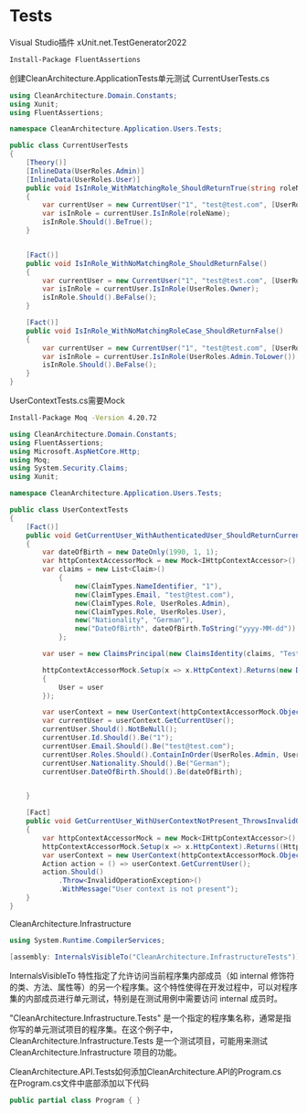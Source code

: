 # Tests  

Visual Studio插件 xUnit.net.TestGenerator2022  

```bash  
Install-Package FluentAssertions
```  

创建CleanArchitecture.ApplicationTests单元测试 
CurrentUserTests.cs
```csharp  
using CleanArchitecture.Domain.Constants;
using Xunit;
using FluentAssertions;

namespace CleanArchitecture.Application.Users.Tests;

public class CurrentUserTests
{
    [Theory()]
    [InlineData(UserRoles.Admin)]
    [InlineData(UserRoles.User)]
    public void IsInRole_WithMatchingRole_ShouldReturnTrue(string roleName)
    {
        var currentUser = new CurrentUser("1", "test@test.com", [UserRoles.Admin, UserRoles.User], null, null);
        var isInRole = currentUser.IsInRole(roleName);
        isInRole.Should().BeTrue();
    }


    [Fact()]
    public void IsInRole_WithNoMatchingRole_ShouldReturnFalse()
    {
        var currentUser = new CurrentUser("1", "test@test.com", [UserRoles.Admin, UserRoles.User], null, null);
        var isInRole = currentUser.IsInRole(UserRoles.Owner);
        isInRole.Should().BeFalse();
    }

    [Fact()]
    public void IsInRole_WithNoMatchingRoleCase_ShouldReturnFalse()
    {
        var currentUser = new CurrentUser("1", "test@test.com", [UserRoles.Admin, UserRoles.User], null, null);
        var isInRole = currentUser.IsInRole(UserRoles.Admin.ToLower());
        isInRole.Should().BeFalse();
    }
}
```  

UserContextTests.cs需要Mock  
```bash  
Install-Package Moq -Version 4.20.72
```  
```csharp 
using CleanArchitecture.Domain.Constants;
using FluentAssertions;
using Microsoft.AspNetCore.Http;
using Moq;
using System.Security.Claims;
using Xunit;

namespace CleanArchitecture.Application.Users.Tests;

public class UserContextTests
{
    [Fact()]
    public void GetCurrentUser_WithAuthenticatedUser_ShouldReturnCurrentUser()
    {
        var dateOfBirth = new DateOnly(1990, 1, 1);
        var httpContextAccessorMock = new Mock<IHttpContextAccessor>();
        var claims = new List<Claim>()
            {
                new(ClaimTypes.NameIdentifier, "1"),
                new(ClaimTypes.Email, "test@test.com"),
                new(ClaimTypes.Role, UserRoles.Admin),
                new(ClaimTypes.Role, UserRoles.User),
                new("Nationality", "German"),
                new("DateOfBirth", dateOfBirth.ToString("yyyy-MM-dd"))
            };

        var user = new ClaimsPrincipal(new ClaimsIdentity(claims, "Test"));

        httpContextAccessorMock.Setup(x => x.HttpContext).Returns(new DefaultHttpContext()
        {
            User = user
        });

        var userContext = new UserContext(httpContextAccessorMock.Object);
        var currentUser = userContext.GetCurrentUser();
        currentUser.Should().NotBeNull();
        currentUser.Id.Should().Be("1");
        currentUser.Email.Should().Be("test@test.com");
        currentUser.Roles.Should().ContainInOrder(UserRoles.Admin, UserRoles.User);
        currentUser.Nationality.Should().Be("German");
        currentUser.DateOfBirth.Should().Be(dateOfBirth);


    }

    [Fact]
    public void GetCurrentUser_WithUserContextNotPresent_ThrowsInvalidOperationException()
    {
        var httpContextAccessorMock = new Mock<IHttpContextAccessor>();
        httpContextAccessorMock.Setup(x => x.HttpContext).Returns((HttpContext)null);
        var userContext = new UserContext(httpContextAccessorMock.Object);
        Action action = () => userContext.GetCurrentUser();
        action.Should()
            .Throw<InvalidOperationException>()
            .WithMessage("User context is not present");
    }
}
```  


CleanArchitecture.Infrastructure  
```csharp 
using System.Runtime.CompilerServices;

[assembly: InternalsVisibleTo("CleanArchitecture.InfrastructureTests")]
```  

InternalsVisibleTo 特性指定了允许访问当前程序集内部成员（如 internal 修饰符的类、方法、属性等）的另一个程序集。这个特性使得在开发过程中，可以对程序集的内部成员进行单元测试，特别是在测试用例中需要访问 internal 成员时。

"CleanArchitecture.Infrastructure.Tests" 是一个指定的程序集名称，通常是指你写的单元测试项目的程序集。在这个例子中，CleanArchitecture.Infrastructure.Tests 是一个测试项目，可能用来测试 CleanArchitecture.Infrastructure 项目的功能。

CleanArchitecture.API.Tests如何添加CleanArchitecture.API的Program.cs  
在Program.cs文件中底部添加以下代码  
```csharp 
public partial class Program { }
```  